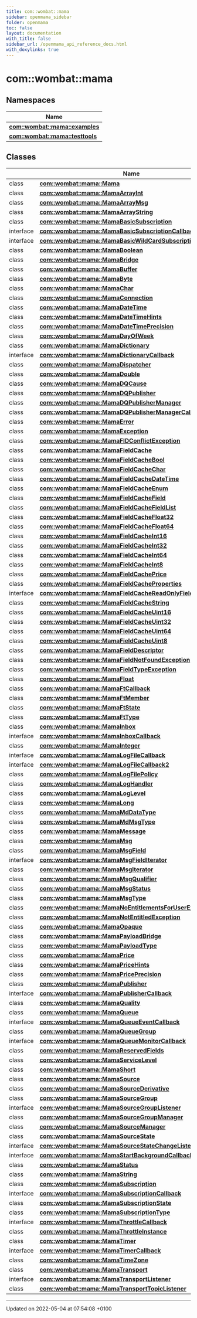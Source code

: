 ```yaml
---
title: com::wombat::mama
sidebar: openmama_sidebar
folder: openmama
toc: false
layout: documentation
with_title: false
sidebar_url: /openmama_api_reference_docs.html
with_doxylinks: true
---
```


# com::wombat::mama



## Namespaces

| Name           |
| -------------- |
| **[com::wombat::mama::examples](namespacecom_1_1wombat_1_1mama_1_1examples.html)**  |
| **[com::wombat::mama::testtools](namespacecom_1_1wombat_1_1mama_1_1testtools.html)**  |

## Classes

|                | Name           |
| -------------- | -------------- |
| class | **[com::wombat::mama::Mama](classcom_1_1wombat_1_1mama_1_1Mama.html)**  |
| class | **[com::wombat::mama::MamaArrayInt](classcom_1_1wombat_1_1mama_1_1MamaArrayInt.html)**  |
| class | **[com::wombat::mama::MamaArrayMsg](classcom_1_1wombat_1_1mama_1_1MamaArrayMsg.html)**  |
| class | **[com::wombat::mama::MamaArrayString](classcom_1_1wombat_1_1mama_1_1MamaArrayString.html)**  |
| class | **[com::wombat::mama::MamaBasicSubscription](classcom_1_1wombat_1_1mama_1_1MamaBasicSubscription.html)**  |
| interface | **[com::wombat::mama::MamaBasicSubscriptionCallback](interfacecom_1_1wombat_1_1mama_1_1MamaBasicSubscriptionCallback.html)**  |
| interface | **[com::wombat::mama::MamaBasicWildCardSubscriptionCallback](interfacecom_1_1wombat_1_1mama_1_1MamaBasicWildCardSubscriptionCallback.html)**  |
| class | **[com::wombat::mama::MamaBoolean](classcom_1_1wombat_1_1mama_1_1MamaBoolean.html)**  |
| class | **[com::wombat::mama::MamaBridge](classcom_1_1wombat_1_1mama_1_1MamaBridge.html)**  |
| class | **[com::wombat::mama::MamaBuffer](classcom_1_1wombat_1_1mama_1_1MamaBuffer.html)**  |
| class | **[com::wombat::mama::MamaByte](classcom_1_1wombat_1_1mama_1_1MamaByte.html)**  |
| class | **[com::wombat::mama::MamaChar](classcom_1_1wombat_1_1mama_1_1MamaChar.html)**  |
| class | **[com::wombat::mama::MamaConnection](classcom_1_1wombat_1_1mama_1_1MamaConnection.html)**  |
| class | **[com::wombat::mama::MamaDateTime](classcom_1_1wombat_1_1mama_1_1MamaDateTime.html)**  |
| class | **[com::wombat::mama::MamaDateTimeHints](classcom_1_1wombat_1_1mama_1_1MamaDateTimeHints.html)**  |
| class | **[com::wombat::mama::MamaDateTimePrecision](classcom_1_1wombat_1_1mama_1_1MamaDateTimePrecision.html)**  |
| class | **[com::wombat::mama::MamaDayOfWeek](classcom_1_1wombat_1_1mama_1_1MamaDayOfWeek.html)**  |
| class | **[com::wombat::mama::MamaDictionary](classcom_1_1wombat_1_1mama_1_1MamaDictionary.html)**  |
| interface | **[com::wombat::mama::MamaDictionaryCallback](interfacecom_1_1wombat_1_1mama_1_1MamaDictionaryCallback.html)**  |
| class | **[com::wombat::mama::MamaDispatcher](classcom_1_1wombat_1_1mama_1_1MamaDispatcher.html)**  |
| class | **[com::wombat::mama::MamaDouble](classcom_1_1wombat_1_1mama_1_1MamaDouble.html)**  |
| class | **[com::wombat::mama::MamaDQCause](classcom_1_1wombat_1_1mama_1_1MamaDQCause.html)**  |
| class | **[com::wombat::mama::MamaDQPublisher](classcom_1_1wombat_1_1mama_1_1MamaDQPublisher.html)**  |
| class | **[com::wombat::mama::MamaDQPublisherManager](classcom_1_1wombat_1_1mama_1_1MamaDQPublisherManager.html)**  |
| class | **[com::wombat::mama::MamaDQPublisherManagerCallback](classcom_1_1wombat_1_1mama_1_1MamaDQPublisherManagerCallback.html)**  |
| class | **[com::wombat::mama::MamaError](classcom_1_1wombat_1_1mama_1_1MamaError.html)**  |
| class | **[com::wombat::mama::MamaException](classcom_1_1wombat_1_1mama_1_1MamaException.html)**  |
| class | **[com::wombat::mama::MamaFIDConflictException](classcom_1_1wombat_1_1mama_1_1MamaFIDConflictException.html)**  |
| class | **[com::wombat::mama::MamaFieldCache](classcom_1_1wombat_1_1mama_1_1MamaFieldCache.html)**  |
| class | **[com::wombat::mama::MamaFieldCacheBool](classcom_1_1wombat_1_1mama_1_1MamaFieldCacheBool.html)**  |
| class | **[com::wombat::mama::MamaFieldCacheChar](classcom_1_1wombat_1_1mama_1_1MamaFieldCacheChar.html)**  |
| class | **[com::wombat::mama::MamaFieldCacheDateTime](classcom_1_1wombat_1_1mama_1_1MamaFieldCacheDateTime.html)**  |
| class | **[com::wombat::mama::MamaFieldCacheEnum](classcom_1_1wombat_1_1mama_1_1MamaFieldCacheEnum.html)**  |
| class | **[com::wombat::mama::MamaFieldCacheField](classcom_1_1wombat_1_1mama_1_1MamaFieldCacheField.html)**  |
| class | **[com::wombat::mama::MamaFieldCacheFieldList](classcom_1_1wombat_1_1mama_1_1MamaFieldCacheFieldList.html)**  |
| class | **[com::wombat::mama::MamaFieldCacheFloat32](classcom_1_1wombat_1_1mama_1_1MamaFieldCacheFloat32.html)**  |
| class | **[com::wombat::mama::MamaFieldCacheFloat64](classcom_1_1wombat_1_1mama_1_1MamaFieldCacheFloat64.html)**  |
| class | **[com::wombat::mama::MamaFieldCacheInt16](classcom_1_1wombat_1_1mama_1_1MamaFieldCacheInt16.html)**  |
| class | **[com::wombat::mama::MamaFieldCacheInt32](classcom_1_1wombat_1_1mama_1_1MamaFieldCacheInt32.html)**  |
| class | **[com::wombat::mama::MamaFieldCacheInt64](classcom_1_1wombat_1_1mama_1_1MamaFieldCacheInt64.html)**  |
| class | **[com::wombat::mama::MamaFieldCacheInt8](classcom_1_1wombat_1_1mama_1_1MamaFieldCacheInt8.html)**  |
| class | **[com::wombat::mama::MamaFieldCachePrice](classcom_1_1wombat_1_1mama_1_1MamaFieldCachePrice.html)**  |
| class | **[com::wombat::mama::MamaFieldCacheProperties](classcom_1_1wombat_1_1mama_1_1MamaFieldCacheProperties.html)**  |
| interface | **[com::wombat::mama::MamaFieldCacheReadOnlyField](interfacecom_1_1wombat_1_1mama_1_1MamaFieldCacheReadOnlyField.html)**  |
| class | **[com::wombat::mama::MamaFieldCacheString](classcom_1_1wombat_1_1mama_1_1MamaFieldCacheString.html)**  |
| class | **[com::wombat::mama::MamaFieldCacheUint16](classcom_1_1wombat_1_1mama_1_1MamaFieldCacheUint16.html)**  |
| class | **[com::wombat::mama::MamaFieldCacheUint32](classcom_1_1wombat_1_1mama_1_1MamaFieldCacheUint32.html)**  |
| class | **[com::wombat::mama::MamaFieldCacheUint64](classcom_1_1wombat_1_1mama_1_1MamaFieldCacheUint64.html)**  |
| class | **[com::wombat::mama::MamaFieldCacheUint8](classcom_1_1wombat_1_1mama_1_1MamaFieldCacheUint8.html)**  |
| class | **[com::wombat::mama::MamaFieldDescriptor](classcom_1_1wombat_1_1mama_1_1MamaFieldDescriptor.html)**  |
| class | **[com::wombat::mama::MamaFieldNotFoundException](classcom_1_1wombat_1_1mama_1_1MamaFieldNotFoundException.html)**  |
| class | **[com::wombat::mama::MamaFieldTypeException](classcom_1_1wombat_1_1mama_1_1MamaFieldTypeException.html)**  |
| class | **[com::wombat::mama::MamaFloat](classcom_1_1wombat_1_1mama_1_1MamaFloat.html)**  |
| class | **[com::wombat::mama::MamaFtCallback](classcom_1_1wombat_1_1mama_1_1MamaFtCallback.html)**  |
| class | **[com::wombat::mama::MamaFtMember](classcom_1_1wombat_1_1mama_1_1MamaFtMember.html)**  |
| class | **[com::wombat::mama::MamaFtState](classcom_1_1wombat_1_1mama_1_1MamaFtState.html)**  |
| class | **[com::wombat::mama::MamaFtType](classcom_1_1wombat_1_1mama_1_1MamaFtType.html)**  |
| class | **[com::wombat::mama::MamaInbox](classcom_1_1wombat_1_1mama_1_1MamaInbox.html)**  |
| interface | **[com::wombat::mama::MamaInboxCallback](interfacecom_1_1wombat_1_1mama_1_1MamaInboxCallback.html)**  |
| class | **[com::wombat::mama::MamaInteger](classcom_1_1wombat_1_1mama_1_1MamaInteger.html)**  |
| interface | **[com::wombat::mama::MamaLogFileCallback](interfacecom_1_1wombat_1_1mama_1_1MamaLogFileCallback.html)**  |
| interface | **[com::wombat::mama::MamaLogFileCallback2](interfacecom_1_1wombat_1_1mama_1_1MamaLogFileCallback2.html)**  |
| class | **[com::wombat::mama::MamaLogFilePolicy](classcom_1_1wombat_1_1mama_1_1MamaLogFilePolicy.html)**  |
| class | **[com::wombat::mama::MamaLogHandler](classcom_1_1wombat_1_1mama_1_1MamaLogHandler.html)**  |
| class | **[com::wombat::mama::MamaLogLevel](classcom_1_1wombat_1_1mama_1_1MamaLogLevel.html)**  |
| class | **[com::wombat::mama::MamaLong](classcom_1_1wombat_1_1mama_1_1MamaLong.html)**  |
| class | **[com::wombat::mama::MamaMdDataType](classcom_1_1wombat_1_1mama_1_1MamaMdDataType.html)**  |
| class | **[com::wombat::mama::MamaMdMsgType](classcom_1_1wombat_1_1mama_1_1MamaMdMsgType.html)**  |
| class | **[com::wombat::mama::MamaMessage](classcom_1_1wombat_1_1mama_1_1MamaMessage.html)**  |
| class | **[com::wombat::mama::MamaMsg](classcom_1_1wombat_1_1mama_1_1MamaMsg.html)**  |
| class | **[com::wombat::mama::MamaMsgField](classcom_1_1wombat_1_1mama_1_1MamaMsgField.html)**  |
| interface | **[com::wombat::mama::MamaMsgFieldIterator](interfacecom_1_1wombat_1_1mama_1_1MamaMsgFieldIterator.html)**  |
| class | **[com::wombat::mama::MamaMsgIterator](classcom_1_1wombat_1_1mama_1_1MamaMsgIterator.html)**  |
| class | **[com::wombat::mama::MamaMsgQualifier](classcom_1_1wombat_1_1mama_1_1MamaMsgQualifier.html)**  |
| class | **[com::wombat::mama::MamaMsgStatus](classcom_1_1wombat_1_1mama_1_1MamaMsgStatus.html)**  |
| class | **[com::wombat::mama::MamaMsgType](classcom_1_1wombat_1_1mama_1_1MamaMsgType.html)**  |
| class | **[com::wombat::mama::MamaNoEntitlementsForUserException](classcom_1_1wombat_1_1mama_1_1MamaNoEntitlementsForUserException.html)**  |
| class | **[com::wombat::mama::MamaNotEntitledException](classcom_1_1wombat_1_1mama_1_1MamaNotEntitledException.html)**  |
| class | **[com::wombat::mama::MamaOpaque](classcom_1_1wombat_1_1mama_1_1MamaOpaque.html)**  |
| class | **[com::wombat::mama::MamaPayloadBridge](classcom_1_1wombat_1_1mama_1_1MamaPayloadBridge.html)**  |
| class | **[com::wombat::mama::MamaPayloadType](classcom_1_1wombat_1_1mama_1_1MamaPayloadType.html)**  |
| class | **[com::wombat::mama::MamaPrice](classcom_1_1wombat_1_1mama_1_1MamaPrice.html)**  |
| class | **[com::wombat::mama::MamaPriceHints](classcom_1_1wombat_1_1mama_1_1MamaPriceHints.html)**  |
| class | **[com::wombat::mama::MamaPricePrecision](classcom_1_1wombat_1_1mama_1_1MamaPricePrecision.html)**  |
| class | **[com::wombat::mama::MamaPublisher](classcom_1_1wombat_1_1mama_1_1MamaPublisher.html)**  |
| interface | **[com::wombat::mama::MamaPublisherCallback](interfacecom_1_1wombat_1_1mama_1_1MamaPublisherCallback.html)**  |
| class | **[com::wombat::mama::MamaQuality](classcom_1_1wombat_1_1mama_1_1MamaQuality.html)**  |
| class | **[com::wombat::mama::MamaQueue](classcom_1_1wombat_1_1mama_1_1MamaQueue.html)**  |
| interface | **[com::wombat::mama::MamaQueueEventCallback](interfacecom_1_1wombat_1_1mama_1_1MamaQueueEventCallback.html)**  |
| class | **[com::wombat::mama::MamaQueueGroup](classcom_1_1wombat_1_1mama_1_1MamaQueueGroup.html)**  |
| interface | **[com::wombat::mama::MamaQueueMonitorCallback](interfacecom_1_1wombat_1_1mama_1_1MamaQueueMonitorCallback.html)**  |
| class | **[com::wombat::mama::MamaReservedFields](classcom_1_1wombat_1_1mama_1_1MamaReservedFields.html)**  |
| class | **[com::wombat::mama::MamaServiceLevel](classcom_1_1wombat_1_1mama_1_1MamaServiceLevel.html)**  |
| class | **[com::wombat::mama::MamaShort](classcom_1_1wombat_1_1mama_1_1MamaShort.html)**  |
| class | **[com::wombat::mama::MamaSource](classcom_1_1wombat_1_1mama_1_1MamaSource.html)**  |
| class | **[com::wombat::mama::MamaSourceDerivative](classcom_1_1wombat_1_1mama_1_1MamaSourceDerivative.html)**  |
| class | **[com::wombat::mama::MamaSourceGroup](classcom_1_1wombat_1_1mama_1_1MamaSourceGroup.html)**  |
| interface | **[com::wombat::mama::MamaSourceGroupListener](interfacecom_1_1wombat_1_1mama_1_1MamaSourceGroupListener.html)**  |
| class | **[com::wombat::mama::MamaSourceGroupManager](classcom_1_1wombat_1_1mama_1_1MamaSourceGroupManager.html)**  |
| class | **[com::wombat::mama::MamaSourceManager](classcom_1_1wombat_1_1mama_1_1MamaSourceManager.html)**  |
| class | **[com::wombat::mama::MamaSourceState](classcom_1_1wombat_1_1mama_1_1MamaSourceState.html)**  |
| interface | **[com::wombat::mama::MamaSourceStateChangeListener](interfacecom_1_1wombat_1_1mama_1_1MamaSourceStateChangeListener.html)**  |
| interface | **[com::wombat::mama::MamaStartBackgroundCallback](interfacecom_1_1wombat_1_1mama_1_1MamaStartBackgroundCallback.html)**  |
| class | **[com::wombat::mama::MamaStatus](classcom_1_1wombat_1_1mama_1_1MamaStatus.html)**  |
| class | **[com::wombat::mama::MamaString](classcom_1_1wombat_1_1mama_1_1MamaString.html)**  |
| class | **[com::wombat::mama::MamaSubscription](classcom_1_1wombat_1_1mama_1_1MamaSubscription.html)**  |
| interface | **[com::wombat::mama::MamaSubscriptionCallback](interfacecom_1_1wombat_1_1mama_1_1MamaSubscriptionCallback.html)**  |
| class | **[com::wombat::mama::MamaSubscriptionState](classcom_1_1wombat_1_1mama_1_1MamaSubscriptionState.html)**  |
| class | **[com::wombat::mama::MamaSubscriptionType](classcom_1_1wombat_1_1mama_1_1MamaSubscriptionType.html)**  |
| interface | **[com::wombat::mama::MamaThrottleCallback](interfacecom_1_1wombat_1_1mama_1_1MamaThrottleCallback.html)**  |
| class | **[com::wombat::mama::MamaThrottleInstance](classcom_1_1wombat_1_1mama_1_1MamaThrottleInstance.html)**  |
| class | **[com::wombat::mama::MamaTimer](classcom_1_1wombat_1_1mama_1_1MamaTimer.html)**  |
| interface | **[com::wombat::mama::MamaTimerCallback](interfacecom_1_1wombat_1_1mama_1_1MamaTimerCallback.html)**  |
| class | **[com::wombat::mama::MamaTimeZone](classcom_1_1wombat_1_1mama_1_1MamaTimeZone.html)**  |
| class | **[com::wombat::mama::MamaTransport](classcom_1_1wombat_1_1mama_1_1MamaTransport.html)**  |
| interface | **[com::wombat::mama::MamaTransportListener](interfacecom_1_1wombat_1_1mama_1_1MamaTransportListener.html)**  |
| class | **[com::wombat::mama::MamaTransportTopicListener](classcom_1_1wombat_1_1mama_1_1MamaTransportTopicListener.html)**  |






-------------------------------

Updated on 2022-05-04 at 07:54:08 +0100